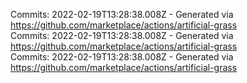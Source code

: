 Commits: 2022-02-19T13:28:38.008Z - Generated via https://github.com/marketplace/actions/artificial-grass
<br>
Commits: 2022-02-19T13:28:38.008Z - Generated via https://github.com/marketplace/actions/artificial-grass
<br>
Commits: 2022-02-19T13:28:38.008Z - Generated via https://github.com/marketplace/actions/artificial-grass
<br>
